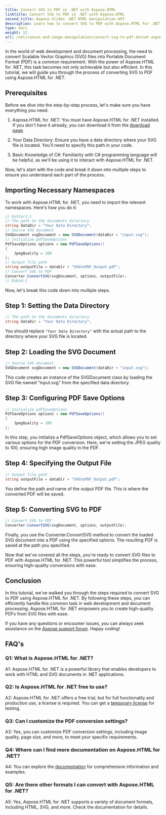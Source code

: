 ```yaml
---
title: Convert SVG to PDF in .NET with Aspose.HTML
linktitle: Convert SVG to PDF in .NET with Aspose.HTML
second_title: Aspose.Slides .NET HTML manipulation API
description: Learn how to convert SVG to PDF with Aspose.HTML for .NET. High-quality, step-by-step tutorial for efficient document processing.
type: docs
weight: 12
url: /net/canvas-and-image-manipulation/convert-svg-to-pdf-dotnet-aspose-html/
---
```


In the world of web development and document processing, the need to convert Scalable Vector Graphics (SVG) files into Portable Document Format (PDF) is a common requirement. With the power of Aspose.HTML for .NET, this task becomes not only achievable but also efficient. In this tutorial, we will guide you through the process of converting SVG to PDF using Aspose.HTML for .NET. 

## Prerequisites

Before we dive into the step-by-step process, let's make sure you have everything you need:

1. Aspose.HTML for .NET: You must have Aspose.HTML for .NET installed. If you don't have it already, you can download it from the [download page](https://releases.aspose.com/html/net/).

2. Your Data Directory: Ensure you have a data directory where your SVG file is located. You'll need to specify this path in your code.

3. Basic Knowledge of C#: Familiarity with C# programming language will be helpful, as we'll be using it to interact with Aspose.HTML for .NET.

Now, let's start with the code and break it down into multiple steps to ensure you understand each part of the process.

## Importing Necessary Namespaces

To work with Aspose.HTML for .NET, you need to import the relevant namespaces. Here's how you do it:

```csharp
// ExStart:1
// The path to the documents directory
string dataDir = "Your Data Directory";
// Source SVG document  
SVGDocument svgDocument = new SVGDocument(dataDir + "input.svg");
// Initialize pdfSaveOptions 
PdfSaveOptions options = new PdfSaveOptions()
{
	JpegQuality = 100
};
// Output file path 
string outputFile = dataDir + "SVGtoPDF_Output.pdf";
// Convert SVG to PDF 
Converter.ConvertSVG(svgDocument, options, outputFile);
// ExEnd:1
```

Now, let's break this code down into multiple steps.

## Step 1: Setting the Data Directory
```csharp
// The path to the documents directory
string dataDir = "Your Data Directory";
```
You should replace `"Your Data Directory"` with the actual path to the directory where your SVG file is located.

## Step 2: Loading the SVG Document
```csharp
// Source SVG document
SVGDocument svgDocument = new SVGDocument(dataDir + "input.svg");
```
This code creates an instance of the SVGDocument class by loading the SVG file named "input.svg" from the specified data directory.

## Step 3: Configuring PDF Save Options
```csharp
// Initialize pdfSaveOptions 
PdfSaveOptions options = new PdfSaveOptions()
{
	JpegQuality = 100
};
```
In this step, you initialize a PdfSaveOptions object, which allows you to set various options for the PDF conversion. Here, we're setting the JPEG quality to 100, ensuring high image quality in the PDF.

## Step 4: Specifying the Output File
```csharp
// Output file path
string outputFile = dataDir + "SVGtoPDF_Output.pdf";
```
You define the path and name of the output PDF file. This is where the converted PDF will be saved.

## Step 5: Converting SVG to PDF
```csharp
// Convert SVG to PDF
Converter.ConvertSVG(svgDocument, options, outputFile);
```
Finally, you use the Converter.ConvertSVG method to convert the loaded SVG document into a PDF using the specified options. The resulting PDF is saved at the path you specified.

Now that we've covered all the steps, you're ready to convert SVG files to PDF with Aspose.HTML for .NET. This powerful tool simplifies the process, ensuring high-quality conversions with ease.

## Conclusion

In this tutorial, we've walked you through the steps required to convert SVG to PDF using Aspose.HTML for .NET. By following these steps, you can efficiently handle this common task in web development and document processing. Aspose.HTML for .NET empowers you to create high-quality PDFs from SVG files with ease.

If you have any questions or encounter issues, you can always seek assistance on the [Aspose support forum](https://forum.aspose.com/). Happy coding!

## FAQ's

### Q1: What is Aspose.HTML for .NET?

A1: Aspose.HTML for .NET is a powerful library that enables developers to work with HTML and SVG documents in .NET applications.

### Q2: Is Aspose.HTML for .NET free to use?

A2: Aspose.HTML for .NET offers a free trial, but for full functionality and production use, a license is required. You can get a [temporary license](https://purchase.aspose.com/temporary-license/) for testing.

### Q3: Can I customize the PDF conversion settings?

A3: Yes, you can customize PDF conversion settings, including image quality, page size, and more, to meet your specific requirements.

### Q4: Where can I find more documentation on Aspose.HTML for .NET?

A4: You can explore the [documentation](https://reference.aspose.com/html/net/) for comprehensive information and examples.

### Q5: Are there other formats I can convert with Aspose.HTML for .NET?

A5: Yes, Aspose.HTML for .NET supports a variety of document formats, including HTML, SVG, and more. Check the documentation for details.
